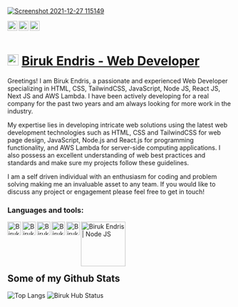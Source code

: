 <!-- profile page  -->
<a href="https://baki.ruqad.com/" target="_blank"> ![Screenshot 2021-12-27 115149](https://user-images.githubusercontent.com/57604289/205471885-afedf3f6-7f48-49a0-91df-d7d54b8b96d9.png) </a>



<!-- links to social media  -->
<!--Twitter  -->
<a href="https://twitter.com/bakiwebdev">
  <img align="left" alt="Biruk Endris | Twitter" width="22px" src="https://cdn1.iconfinder.com/data/icons/logotypes/32/square-twitter-512.png" />
</a>
<!--Linkedin  -->
<a href="https://www.linkedin.com/in/biruk-endris-b43b041a6">
  <img align="left" alt="Biruk Endris | LinkedIN" width="22px" src="https://cdn2.iconfinder.com/data/icons/social-media-2285/512/1_Linkedin_unofficial_colored_svg-512.png" />
</a>
<a href="https://www.instagram.com/endris.biruk/">
  <img align="left" alt="Biruk Endris | Instagram" width="22px" src="https://cdn4.iconfinder.com/data/icons/social-media-2146/512/25_social-512.png" />
</a><br><br>

# <img src="https://media.giphy.com/media/hvRJCLFzcasrR4ia7z/giphy.gif" width="25px"> <a href="https://baki.ruqad.com/" target="_blank"> Biruk Endris - Web Developer</a> 

Greetings! I am Biruk Endris, a passionate and experienced Web Developer specializing in HTML, CSS, TailwindCSS, JavaScript, Node JS, React JS, Next JS and AWS Lambda. I have been actively developing for a real company for the past two years and am always looking for more work in the industry.

My expertise lies in developing intricate web solutions using the latest web development technologies such as HTML, CSS and TailwindCSS for web page design, JavaScript, Node.js and React.js for programming functionality, and AWS Lambda for server-side computing applications. I also possess an excellent understanding of web best practices and standards and make sure my projects follow these guidelines.

I am a self driven individual with an enthusiasm for coding and problem solving making me an invaluable asset to any team. If you would like to discuss any project or engagement please feel free to get in touch!


### Languages and tools:
<!-- technology i use -->
<!-- HTML -->
<img align="left" alt="Biruk Endris | HTML" width="30px" src="https://cdn1.iconfinder.com/data/icons/logotypes/32/badge-html-5-512.png" />
<!-- CSS -->
<img align="left" alt="Biruk Endris | CSS" width="30px" src="https://cdn1.iconfinder.com/data/icons/logotypes/32/badge-css-3-512.png" />
<!-- JavaScript -->
<img align="left" alt="Biruk Endris | Javascript" width="30px" src="https://cdn4.iconfinder.com/data/icons/logos-and-brands/512/187_Js_logo_logos-512.png" />
<!-- MySQL -->
<img align="left" alt="Biruk Endris | MySQL" width="30px" src="https://cdn4.iconfinder.com/data/icons/logos-3/181/MySQL-512.png" />
<!-- C# -->
<img align="left" alt="Biruk Endris | C#" width="30px" src="https://encrypted-tbn0.gstatic.com/images?q=tbn:ANd9GcQiJhkfdzwVRb0ztUgYRbu9sv-x_ApSCTvO99yImWA3cuFLvKiOWpKODxdmlWVW49wiZCs&usqp=CAU" />
<!-- Node JS -->
<img align="left" alt="Biruk Endris | Node JS" width="100px" src="https://user-images.githubusercontent.com/57604289/206280385-839b96d6-d6f6-4864-a20d-7852791c3fc6.png" />
<!-- Express JS  -->
<!-- <img align="left" alt="Biruk Endris | Node JS" width="100px" src="https://user-images.githubusercontent.com/57604289/206280385-839b96d6-d6f6-4864-a20d-7852791c3fc6.png" /> -->
<br><br><br><br><br>

## Some of my Github Stats
<img src="https://github-readme-stats.vercel.app/api/top-langs/?username=Biruk-hub&layout=compact" alt="Top Langs" /> <img src="https://github-readme-stats.vercel.app/api?username=Biruk-hub&show_icons=true&theme=gotham" alt="Biruk Hub Status" />
<!--
**Biruk-hub/Biruk-hub** is a ✨ _special_ ✨ repository because its `README.md` (this file) appears on your GitHub profile.

Here are some ideas to get you started:

- 🔭 I’m currently working on ...
- 🌱 I’m currently learning ...
- 👯 I’m looking to collaborate on ...
- 🤔 I’m looking for help with ...
- 💬 Ask me about ...
- 📫 How to reach me: ...
- 😄 Pronouns: ...
- ⚡ Fun fact: ...
-->
